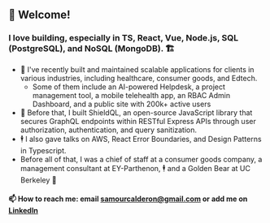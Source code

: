## 👋 Welcome!

### I love building, especially in TS, React, Vue, Node.js, SQL (PostgreSQL), and NoSQL (MongoDB). 🏗️

- 👷 I've recently built and maintained scalable applications for clients in various industries, including healthcare, consumer goods, and Edtech.
  - Some of them include an AI-powered Helpdesk, a project management tool, a mobile telehealth app, an RBAC Admin Dashboard, and a public site with 200k+ active users
- 🔐 Before that, I built ShieldQL, an open-source JavaScript library that secures GraphQL endpoints within RESTful Express APIs through user authorization, authentication, and query sanitization.
- 🕴️ I also gave talks on AWS, React Error Boundaries, and Design Patterns in Typescript.
- Before all of that, I was a chief of staff at a consumer goods company, a management consultant at EY-Parthenon, 🕴️ and a Golden Bear at UC Berkeley 🐻

#### 📫 How to reach me: email samourcalderon@gmail.com or add me on [LinkedIn](https://www.linkedin.com/in/rodrigosamourcalderon/)

<!---
rscalderon/rscalderon is a ✨ special ✨ repository because its `README.md` (this file) appears on your GitHub profile.
You can click the Preview link to take a look at your changes.
--->
